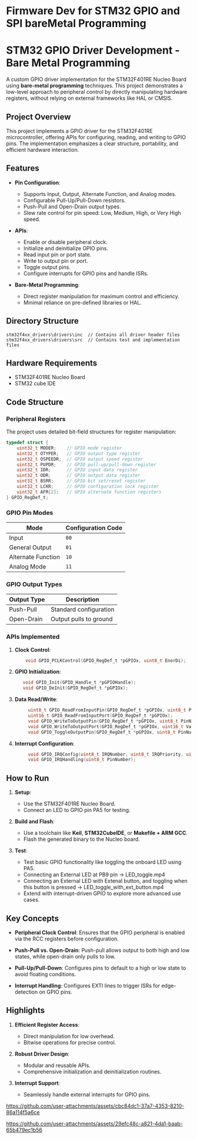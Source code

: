 # Firmware Dev for STM32 GPIO and SPI bareMetal Programming


# STM32 GPIO Driver Development - Bare Metal Programming

A custom GPIO driver implementation for the STM32F401RE Nucleo Board using **bare-metal programming** techniques. This project demonstrates a low-level approach to peripheral control by directly manipulating hardware registers, without relying on external frameworks like HAL or CMSIS.

## Project Overview

This project implements a GPIO driver for the STM32F401RE microcontroller, offering APIs for configuring, reading, and writing to GPIO pins. The implementation emphasizes a clear structure, portability, and efficient hardware interaction.

## Features

- **Pin Configuration**:
  - Supports Input, Output, Alternate Function, and Analog modes.
  - Configurable Pull-Up/Pull-Down resistors.
  - Push-Pull and Open-Drain output types.
  - Slew rate control for pin speed: Low, Medium, High, or Very High speed.

- **APIs**:
  - Enable or disable peripheral clock.
  - Initialize and deinitialize GPIO pins.
  - Read input pin or port state.
  - Write to output pin or port.
  - Toggle output pins.
  - Configure interrupts for GPIO pins and handle ISRs.

- **Bare-Metal Programming**:
  - Direct register manipulation for maximum control and efficiency.
  - Minimal reliance on pre-defined libraries or HAL.
    
## Directory Structure
```
stm32f4xx_drivers\drivers\inc  // Contains all driver header files
stm32f4xx_drivers\drivers\src  // Contains test and implementation files
```

## Hardware Requirements

- STM32F401RE Nucleo Board
- STM32 cube IDE

## Code Structure

### Peripheral Registers

The project uses detailed bit-field structures for register manipulation:

```c
typedef struct {
    uint32_t MODER;    // GPIO mode register
    uint32_t OTYPER;   // GPIO output type register
    uint32_t OSPEEDR;  // GPIO output speed register
    uint32_t PUPDR;    // GPIO pull-up/pull-down register
    uint32_t IDR;      // GPIO input data register
    uint32_t ODR;      // GPIO output data register
    uint32_t BSRR;     // GPIO bit set/reset register
    uint32_t LCKR;     // GPIO configuration lock register
    uint32_t AFR[2];   // GPIO alternate function registers
} GPIO_RegDef_t;
```

### GPIO Pin Modes

| Mode               | Configuration Code |
|--------------------|--------------------|
| Input              | `00`              |
| General Output     | `01`              |
| Alternate Function | `10`              |
| Analog Mode        | `11`              |

### GPIO Output Types

| Output Type | Description            |
|-------------|------------------------|
| Push-Pull   | Standard configuration |
| Open-Drain  | Output pulls to ground |

### APIs Implemented

1. **Clock Control**:
   ```c
       void GPIO_PCLKControl(GPIO_RegDef_t *pGPIOx, uint8_t EnorDi);
   ```

2. **GPIO Initialization**:
   ```c
      void GPIO_Init(GPIO_Handle_t *pGPIOHandle);
      void GPIO_DeInit(GPIO_RegDef_t *pGPIOx);
   ```

3. **Data Read/Write**:
   ```c
        uint8_t GPIO_ReadFromInputPin(GPIO_RegDef_t *pGPIOx, uint8_t PinNumber);
        uint16_t GPIO_ReadFromInputPort(GPIO_RegDef_t *pGPIOx);
        void GPIO_WriteToOutputPin(GPIO_RegDef_t *pGPIOx, uint8_t PinNumber, uint8_t Value);
        void GPIO_WriteToOutputPort(GPIO_RegDef_t *pGPIOx, uint16_t Value);
        void GPIO_ToggleOutputPin(GPIO_RegDef_t *pGPIOx, uint8_t PinNumber);
   ```

4. **Interrupt Configuration**:
   ```c
        void GPIO_IRQConfig(uint8_t IRQNumber, uint8_t IRQPriority, uint8_t EnorDi);
        void GPIO_IRQHandling(uint8_t PinNumber);
   ```

## How to Run

1. **Setup**:
   - Use the STM32F401RE Nucleo Board.
   - Connect an LED to GPIO pin PA5 for testing.

2. **Build and Flash**:
   - Use a toolchain like **Keil**, **STM32CubeIDE**, or **Makefile + ARM GCC**.
   - Flash the generated binary to the Nucleo board.

3. **Test**:
   - Test basic GPIO functionality like toggling the onboard LED using PA5.
   - Connecting an External LED at PB9 pin -> LED_toggle.mp4
   - Connecting an External LED with Extenal button, and toggling when this button is pressed -> LED_toggle_with_ext_button.mp4
   - Extend with interrupt-driven GPIO to explore more advanced use cases.

## Key Concepts

- **Peripheral Clock Control**:
  Ensures that the GPIO peripheral is enabled via the RCC registers before configuration.
  
- **Push-Pull vs. Open-Drain**:
  Push-pull allows output to both high and low states, while open-drain only pulls to low.

- **Pull-Up/Pull-Down**:
  Configures pins to default to a high or low state to avoid floating conditions.

- **Interrupt Handling**:
  Configures EXTI lines to trigger ISRs for edge-detection on GPIO pins.

## Highlights

1. **Efficient Register Access**:
   - Direct manipulation for low overhead.
   - Bitwise operations for precise control.

2. **Robust Driver Design**:
   - Modular and reusable APIs.
   - Comprehensive initialization and deinitialization routines.

3. **Interrupt Support**:
   - Seamlessly handle external interrupts for GPIO pins.



https://github.com/user-attachments/assets/cbc84dc1-37a7-4353-8210-86a114f5a6ce



https://github.com/user-attachments/assets/29efc48c-a821-4da1-baab-65b479ec1b56



